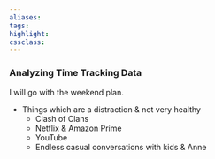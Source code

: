 ```yaml
---
aliases:  
tags:
highlight:  
cssclass:
---
```


### Analyzing Time Tracking Data
I will go with the weekend plan.

- Things which are a distraction & not very healthy
	- Clash of Clans
	- Netflix & Amazon Prime
	- YouTube
	- Endless casual conversations with kids & Anne